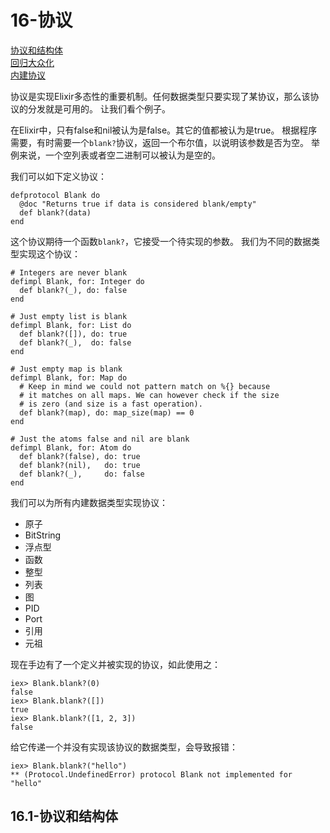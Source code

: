 16-协议
========
[协议和结构体]()<br/>
[回归大众化]()<br/>
[内建协议]()<br/>

协议是实现Elixir多态性的重要机制。任何数据类型只要实现了某协议，那么该协议的分发就是可用的。
让我们看个例子。

在Elixir中，只有false和nil被认为是false。其它的值都被认为是true。
根据程序需要，有时需要一个```blank?```协议，返回一个布尔值，以说明该参数是否为空。
举例来说，一个空列表或者空二进制可以被认为是空的。

我们可以如下定义协议：
```
defprotocol Blank do
  @doc "Returns true if data is considered blank/empty"
  def blank?(data)
end
```

这个协议期待一个函数```blank?```，它接受一个待实现的参数。
我们为不同的数据类型实现这个协议：
```
# Integers are never blank
defimpl Blank, for: Integer do
  def blank?(_), do: false
end

# Just empty list is blank
defimpl Blank, for: List do
  def blank?([]), do: true
  def blank?(_),  do: false
end

# Just empty map is blank
defimpl Blank, for: Map do
  # Keep in mind we could not pattern match on %{} because
  # it matches on all maps. We can however check if the size
  # is zero (and size is a fast operation).
  def blank?(map), do: map_size(map) == 0
end

# Just the atoms false and nil are blank
defimpl Blank, for: Atom do
  def blank?(false), do: true
  def blank?(nil),   do: true
  def blank?(_),     do: false
end
```

我们可以为所有内建数据类型实现协议：
  - 原子
  - BitString
  - 浮点型
  - 函数
  - 整型
  - 列表
  - 图
  - PID
  - Port
  - 引用
  - 元祖

现在手边有了一个定义并被实现的协议，如此使用之：
```
iex> Blank.blank?(0)
false
iex> Blank.blank?([])
true
iex> Blank.blank?([1, 2, 3])
false
```

给它传递一个并没有实现该协议的数据类型，会导致报错：
```
iex> Blank.blank?("hello")
** (Protocol.UndefinedError) protocol Blank not implemented for "hello"
```

## 16.1-协议和结构体

















  
